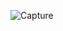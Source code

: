 
![Capture](https://user-images.githubusercontent.com/92284866/200759197-6c9c69a1-3414-44c5-bb50-ccdd8984fa1b.PNG)
